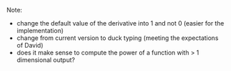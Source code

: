 Note: 
- change the default value of the derivative into 1 and not 0 (easier for the implementation)
- change from current version to duck typing (meeting the expectations of David)
- does it make sense to compute the power of a function with > 1 dimensional output? 